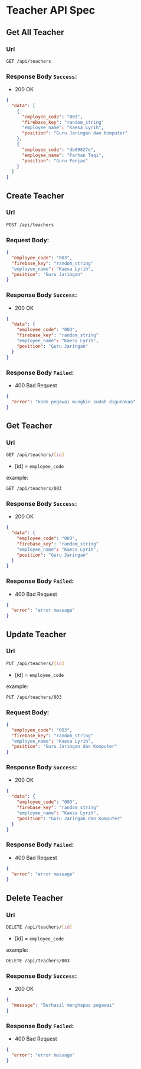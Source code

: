 # Teacher API Spec

## Get All Teacher

### Url

```bash
GET /api/teachers
```

### Response Body `Success`:

- 200 OK

```json
{
  "data": [
    {
      "employee_code": "003",
      "firebase_key": "random_string"
      "employee_name": "Kaesa Lyrih",
      "position": "Guru Jaringan dan Komputer"
    },
    {
      "employee_code": "db89827e",
      "employee_name": "Farhan Taqi",
      "position": "Guru Penjas"
    }
  ]
}
```

## Create Teacher

### Url

```bash
POST /api/teachers
```

### Request Body:

```json
{
  "employee_code": "003",
  "firebase_key": "random_string"
  "employee_name": "Kaesa Lyrih",
  "position": "Guru Jaringan"
}
```

### Response Body `Success`:

- 200 OK

```json
{
  "data": {
    "employee_code": "003",
    "firebase_key": "random_string"
    "employee_name": "Kaesa Lyrih",
    "position": "Guru Jaringan"
  }
}
```

### Response Body `Failed`:

- 400 Bad Request

```json
{
  "error": "kode pegawai mungkin sudah digunakan"
}
```

## Get Teacher

### Url

```bash
GET /api/teachers/[id]
```

- [id] = `employee_code`

example:

```bash
GET /api/teachers/003
```

### Response Body `Success`:

- 200 OK

```json
{
  "data": {
    "employee_code": "003",
    "firebase_key": "random_string"
    "employee_name": "Kaesa Lyrih",
    "position": "Guru Jaringan"
  }
}
```

### Response Body `Failed`:

- 400 Bad Request

```json
{
  "error": "error message"
}
```

## Update Teacher

### Url

```bash
PUT /api/teachers/[id]
```

- [id] = `employee_code`

example:

```bash
PUT /api/teachers/003
```

### Request Body:

```json
{
  "employee_code": "003",
  "firebase_key": "random_string"
  "employee_name": "Kaesa Lyrih",
  "position": "Guru Jaringan dan Komputer"
}
```

### Response Body `Success`:

- 200 OK

```json
{
  "data": {
    "employee_code": "003",
    "firebase_key": "random_string"
    "employee_name": "Kaesa Lyrih",
    "position": "Guru Jaringan dan Komputer"
  }
}
```

### Response Body `Failed`:

- 400 Bad Request

```json
{
  "error": "error message"
}
```

## Delete Teacher

### Url

```bash
DELETE /api/teachers/[id]
```

- [id] = `employee_code`

example:

```bash
DELETE /api/teachers/003
```

### Response Body `Success`:

- 200 OK

```json
{
  "message": "Berhasil menghapus pegawai"
}
```

### Response Body `Failed`:

- 400 Bad Request

```json
{
  "error": "error message"
}
```
